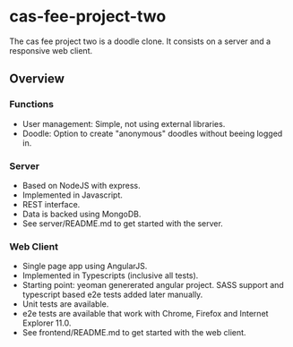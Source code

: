 # cas-fee-project-two

The cas fee project two is a doodle clone. It consists on a server and a responsive web client.

## Overview

### Functions
- User management: Simple, not using external libraries.
- Doodle: Option to create "anonymous" doodles without beeing logged in.

### Server
- Based on NodeJS with express.
- Implemented in Javascript.
- REST interface.
- Data is backed using MongoDB.
- See server/README.md to get started with the server.

### Web Client
- Single page app using AngularJS.
- Implemented in Typescripts (inclusive all tests).
- Starting point: yeoman genererated angular project. SASS support and typescript based e2e tests added later manually. 
- Unit tests are available.
- e2e tests are available that work with Chrome, Firefox and Internet Explorer 11.0.
- See frontend/README.md to get started with the web client.
